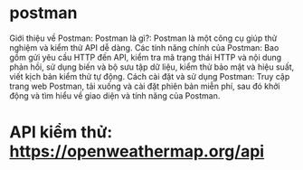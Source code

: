 # postman
Giới thiệu về Postman:
Postman là gì?: Postman là một công cụ giúp thử nghiệm và kiểm thử API dễ dàng.
Các tính năng chính của Postman: Bao gồm gửi yêu cầu HTTP đến API, kiểm tra mã trạng thái HTTP và nội dung phản hồi, sử dụng biến và bộ sưu tập dữ liệu, kiểm thử bảo mật và hiệu suất, viết kịch bản kiểm thử tự động.
Cách cài đặt và sử dụng Postman: Truy cập trang web Postman, tải xuống và cài đặt phiên bản miễn phí, sau đó khởi động và tìm hiểu về giao diện và tính năng của Postman.

# API kiểm thử: https://openweathermap.org/api
